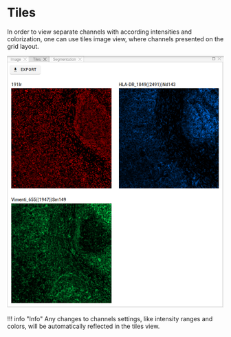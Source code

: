 # Tiles

In order to view separate channels with according intensities and colorization, one can use tiles image view, where channels presented on the grid layout.

![Tiles image view](../assets/tiles-view.png)

!!! info "Info"
    Any changes to channels settings, like intensity ranges and colors, will be automatically reflected in the tiles view.
